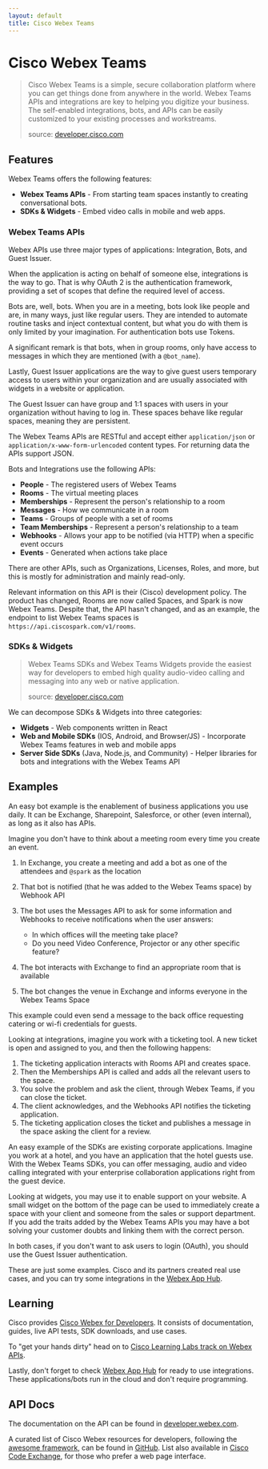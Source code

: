 ```yaml
---
layout: default
title: Cisco Webex Teams
---
```

# Cisco Webex Teams

> Cisco Webex Teams is a simple, secure collaboration platform where you can get things done from anywhere in the world. Webex Teams APIs and integrations are key to helping you digitize your business. The self-enabled integrations, bots, and APIs can be easily customized to your existing processes and workstreams.
>
> source: [developer.cisco.com](https://developer.cisco.com/site/spark/)

## Features 

Webex Teams offers the following features:

- **Webex Teams APIs** - From starting team spaces instantly to creating conversational bots.
- **SDKs & Widgets** - Embed video calls in mobile and web apps.

### Webex Teams APIs

Webex APIs use three major types of applications: Integration, Bots, and Guest Issuer. 

When the application is acting on behalf of someone else, integrations is the way to go.  That is why OAuth 2 is the authentication framework, providing a set of scopes that define the required level of access.

Bots are, well, bots. When you are in a meeting, bots look like people and are, in many ways, just like regular users.
They are intended to automate routine tasks and inject contextual content, but what you do with them is only limited by your imagination.
For authentication bots use Tokens.

A significant remark is that bots, when in group rooms, only have access to messages in which they are mentioned (with a ``@bot_name``). 

Lastly, Guest Issuer applications are the way to give guest users temporary access to users within your organization and are usually associated with widgets in a website or application. 

The Guest Issuer can have group and 1:1 spaces with users in your organization without having to log in. These spaces behave like regular spaces, meaning they are persistent.  

The Webex Teams APIs are RESTful and accept either ``application/json`` or ``application/x-www-form-urlencoded`` content types.
For returning data the APIs support JSON.

Bots and Integrations use the following APIs:

- **People** - The registered users of Webex Teams
- **Rooms** - The virtual meeting places
- **Memberships** - Represent the person's relationship to a room
- **Messages** - How we communicate in a room
- **Teams** - Groups of people with a set of rooms
- **Team Memberships** - Represent a person's relationship to a team
- **Webhooks** - Allows your app to be notified (via HTTP) when a specific event occurs
- **Events** - Generated when actions take place

There are other APIs, such as Organizations, Licenses, Roles, and more, but this is mostly for administration and mainly read-only.

Relevant information on this API is their (Cisco) development policy. The product has changed, Rooms are now called Spaces, and Spark is now  Webex Teams. 
Despite that, the API hasn't changed, and as an example, the endpoint to list Webex Teams spaces is ``https://api.ciscospark.com/v1/rooms``. 

### SDKs & Widgets

> Webex Teams SDKs and Webex Teams Widgets provide the easiest way for developers to embed high quality audio-video calling and messaging into any web or native application.
>
> source: [developer.cisco.com](https://developer.webex.com/sdks-and-widgets.html)

We can decompose SDKs & Widgets into three categories: 

- **Widgets** - Web components written in React
- **Web and Mobile SDKs** (IOS, Android, and Browser/JS) - Incorporate Webex Teams features in web and mobile apps
- **Server Side SDKs** (Java, Node.js, and Community) - Helper libraries for bots and integrations with the Webex Teams API


## Examples 

An easy bot example is the enablement of business applications you use daily.
It can be Exchange, Sharepoint, Salesforce, or other (even internal), as long as it also has APIs. 

Imagine you don't have to think about a meeting room every time you create an event. 

1. In Exchange, you create a meeting and add a bot as one of the attendees and ``@spark`` as the location
2. That bot is notified (that he was added to the Webex Teams space) by Webhook API 
3. The bot uses the Messages API to ask for some information and Webhooks to receive notifications when the user answers:
    
    - In which offices will the meeting take place?
    - Do you need Video Conference, Projector or any other specific feature?

3. The bot interacts with Exchange to find an appropriate room that is available
4. The bot changes the venue in Exchange and informs everyone in the Webex Teams Space

This example could even send a message to the back office requesting catering or wi-fi credentials for guests.

Looking at integrations, imagine you work with a ticketing tool.
A new ticket is open and assigned to you, and then the following happens:

1. The ticketing application interacts with Rooms API and creates space. 
2. Then the Memberships API is called and adds all the relevant users to the space.
3. You solve the problem and ask the client, through Webex Teams, if you can close the ticket.
4. The client acknowledges, and the Webhooks API notifies the ticketing application.
5. The ticketing application closes the ticket and publishes a message in the space asking the client for a review.

An easy example of the SDKs are existing corporate applications.
Imagine you work at a hotel, and you have an application that the hotel guests use. 
With the Webex Teams SDKs, you can offer messaging, audio and video calling integrated with your enterprise collaboration applications right from the guest device.

Looking at widgets, you may use it to enable support on your website.
A small widget on the bottom of the page can be used to immediately create a space with your client and someone from the sales or support department.
If you add the traits added by the Webex Teams APIs you may have a bot solving your customer doubts and linking them with the correct person.

In both cases, if you don't want to ask users to login (OAuth), you should use the Guest Issuer authentication.

These are just some examples. Cisco and its partners created real use cases, and you can try some integrations in the [Webex App Hub](https://apphub.webex.com/categories).

## Learning

Cisco provides [Cisco Webex for Developers](https://developer.webex.com/getting-started.html). It consists of documentation, guides, live API tests, SDK downloads, and use cases.

To "get your hands dirty" head on to [Cisco Learning Labs track on Webex APIs](https://learninglabs.cisco.com/tracks/collab-cloud).

Lastly, don't forget to check [Webex App Hub](https://apphub.webex.com) for ready to use integrations. These applications/bots run in the cloud and don't require programming.

## API Docs

The documentation on the API can be found in [developer.webex.com](https://developer.webex.com/).

A curated list of Cisco Webex resources for developers, following the [awesome framework](https://github.com/sindresorhus/awesome), can be found in [GitHub](https://github.com/CiscoDevNet/awesome-webex).
List also available in [Cisco Code Exchange](https://developer.cisco.com/codeexchange/platforms/webex), for those who prefer a web page interface.
